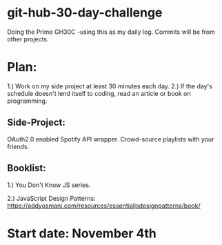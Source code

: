 # git-hub-30-day-challenge
Doing the Prime GH30C -using this as my daily log.  Commits will be from other projects.

# Plan:
1.) Work on my side project at least 30 minutes each day.
2.) If the day's schedule doesn't lend itself to coding, read an article or book on programming.

## Side-Project:
 OAuth2.0 enabled Spotify API wrapper. Crowd-source playlists with your friends.

## Booklist: 

1.) You Don't Know JS series.

2.) JavaScript Design Patterns: https://addyosmani.com/resources/essentialjsdesignpatterns/book/

# Start date: November 4th

